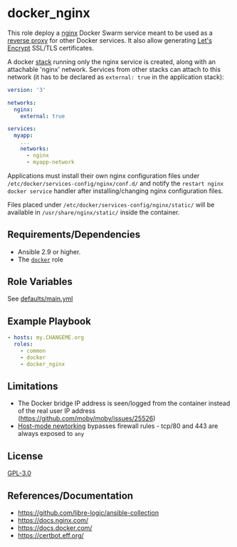 docker_nginx
=============

This role deploy a [nginx](https://en.wikipedia.org/wiki/Nginx) Docker Swarm service meant to be used as a [reverse proxy](https://en.wikipedia.org/wiki/Reverse_proxy) for other Docker services. It also allow generating [Let's Encrypt](https://en.wikipedia.org/wiki/Let's_Encrypt) SSL/TLS certificates.

A docker [stack](https://docs.docker.com/engine/reference/commandline/stack/) running only the nginx service is created, along with an attachable 'nginx' network. Services from other stacks can attach to this network (it has to be declared as `external: true` in the application stack):

```yaml
version: '3'

networks:
  nginx:
    external: true

services:
  myapp:
    ...
    networks:
      - nginx
      - myapp-network
```

Applications must install their own nginx configuration files under `/etc/docker/services-config/nginx/conf.d/` and notify the `restart nginx docker service` handler after installing/changing nginx configuration files.

Files placed under `/etc/docker/services-config/nginx/static/` will be available in `/usr/share/nginx/static/` inside the container.


## Requirements/Dependencies

- Ansible 2.9 or higher.
- The [`docker`](../docker) role


## Role Variables

See [defaults/main.yml](defaults/main.yml)


## Example Playbook

```yaml
- hosts: my.CHANGEME.org
  roles:
    - common
    - docker
    - docker_nginx
```

## Limitations

- The Docker bridge IP address is seen/logged from the container instead of the real user IP address (https://github.com/moby/moby/issues/25526)
- [Host-mode newtorking](https://docs.docker.com/network/host/) bypasses firewall rules - tcp/80 and 443 are always exposed to `any`

## License

[GPL-3.0](../LICENSE)

## References/Documentation

- https://github.com/libre-logic/ansible-collection
- https://docs.nginx.com/
- https://docs.docker.com/
- https://certbot.eff.org/

